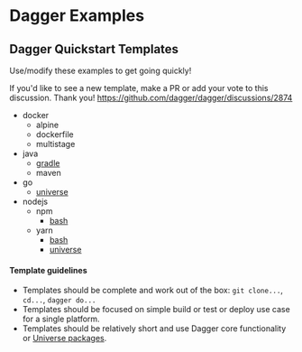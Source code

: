 # Dagger Examples

## Dagger Quickstart Templates
Use/modify these examples to get going quickly!

If you'd like to see a new template, make a PR or add your vote to this discussion. Thank you!
https://github.com/dagger/dagger/discussions/2874

- docker
  - alpine
  - dockerfile
  - multistage
- java
  - [gradle](https://github.com/dagger/examples/tree/main/templates/java/gradle)
  - maven
- go
  - [universe](https://github.com/dagger/examples/tree/main/templates/go/universe)
- nodejs
  - npm
    - [bash](https://github.com/dagger/examples/tree/main/templates/nodejs/npm/bash)
  - yarn
    - [bash](https://github.com/dagger/examples/tree/main/templates/nodejs/yarn/bash)
    - [universe](https://github.com/dagger/examples/tree/main/templates/nodejs/yarn/universe)

#### Template guidelines

- Templates should be complete and work out of the box: `git clone...`, `cd...`, `dagger do...`
- Templates should be focused on simple build or test or deploy use case for a single platform.
- Templates should be relatively short and use Dagger core functionality or [Universe packages](https://universe.dagger.io).
